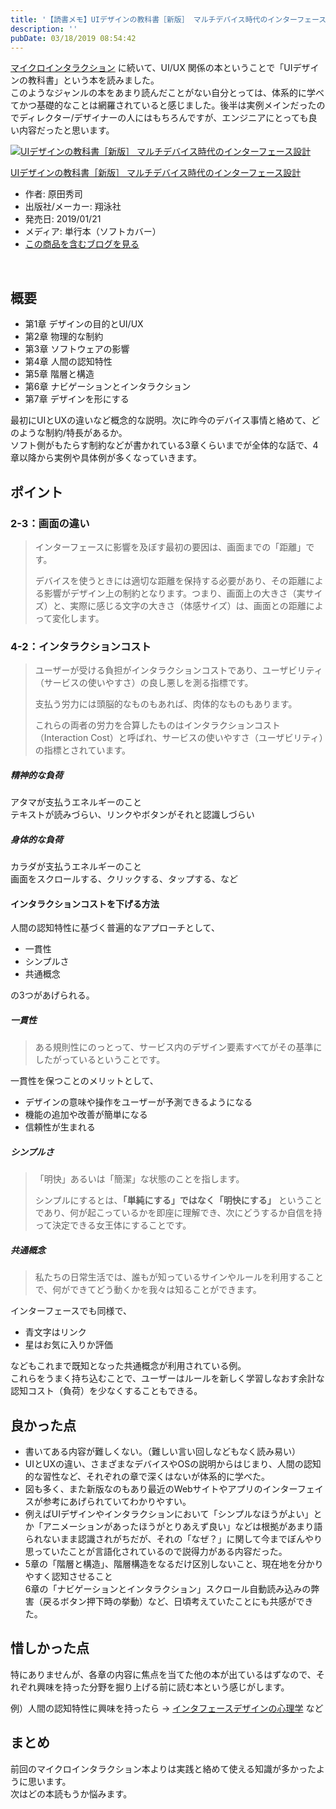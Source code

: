 ```yaml
---
title: '【読書メモ】UIデザインの教科書［新版］ マルチデバイス時代のインターフェース設計'
description: ''
pubDate: 03/18/2019 08:54:42
---
```


<p><a href="https://yuheijotaki.hatenablog.com/entry/2019/03/11/101643">マイクロインタラクション</a> に続いて、UI/UX 関係の本ということで「UIデザインの教科書」という本を読みました。<br /> このようなジャンルの本をあまり読んだことがない自分とっては、体系的に学べてかつ基礎的なことは網羅されていると感じました。後半は実例メインだったのでディレクター/デザイナーの人にはもちろんですが、エンジニアにとっても良い内容だったと思います。</p>
<div class="hatena-asin-detail"><a href="http://www.amazon.co.jp/exec/obidos/ASIN/4798155454/hatena-blog-22/"><img src="https://cdn-ak.f.st-hatena.com/images/fotolife/j/jotaki/20190726/20190726111908.jpg" class="hatena-asin-detail-image" alt="UIデザインの教科書［新版］ マルチデバイス時代のインターフェース設計" title="UIデザインの教科書［新版］ マルチデバイス時代のインターフェース設計" /></a>
<div class="hatena-asin-detail-info">
<p class="hatena-asin-detail-title"><a href="http://www.amazon.co.jp/exec/obidos/ASIN/4798155454/hatena-blog-22/">UIデザインの教科書［新版］ マルチデバイス時代のインターフェース設計</a></p>
<ul>
<li><span class="hatena-asin-detail-label">作者:</span> 原田秀司</li>
<li><span class="hatena-asin-detail-label">出版社/メーカー:</span> 翔泳社</li>
<li><span class="hatena-asin-detail-label">発売日:</span> 2019/01/21</li>
<li><span class="hatena-asin-detail-label">メディア:</span> 単行本（ソフトカバー）</li>
<li><a href="http://d.hatena.ne.jp/asin/4798155454/hatena-blog-22" target="_blank">この商品を含むブログを見る</a></li>
</ul>
</div>
<div class="hatena-asin-detail-foot"> </div>
</div>
<h2>概要</h2>
<ul>
<li>第1章 デザインの目的とUI/UX</li>
<li>第2章 物理的な制約</li>
<li>第3章 ソフトウェアの影響</li>
<li>第4章 人間の認知特性</li>
<li>第5章 階層と構造</li>
<li>第6章 ナビゲーションとインタラクション</li>
<li>第7章 デザインを形にする</li>
</ul>
<p>最初にUIとUXの違いなど概念的な説明。次に昨今のデバイス事情と絡めて、どのような制約/特長があるか。<br /> ソフト側がもたらす制約などが書かれている3章くらいまでが全体的な話で、4章以降から実例や具体例が多くなっていきます。</p>
<h2>ポイント</h2>
<h3>2-3：画面の違い</h3>
<blockquote>
<p>インターフェースに影響を及ぼす最初の要因は、画面までの「距離」です。</p>
<p>デバイスを使うときには適切な距離を保持する必要があり、その距離による影響がデザイン上の制約となります。つまり、画面上の大きさ（実サイズ）と、実際に感じる文字の大きさ（体感サイズ）は、画面との距離によって変化します。</p>
</blockquote>
<h3>4-2：インタラクションコスト</h3>
<blockquote>
<p>ユーザーが受ける負担がインタラクションコストであり、ユーザビリティ（サービスの使いやすさ）の良し悪しを測る指標です。</p>
<p>支払う労力には頭脳的なものもあれば、肉体的なものもあります。</p>
<p>これらの両者の労力を合算したものはインタラクションコスト（Interaction Cost）と呼ばれ、サービスの使いやすさ（ユーザビリティ）の指標とされています。</p>
</blockquote>
<h5>精神的な負荷</h5>
<p>アタマが支払うエネルギーのこと<br /> テキストが読みづらい、リンクやボタンがそれと認識しづらい</p>
<h5>身体的な負荷</h5>
<p>カラダが支払うエネルギーのこと<br /> 画面をスクロールする、クリックする、タップする、など</p>
<h4>インタラクションコストを下げる方法</h4>
<p>人間の認知特性に基づく普遍的なアプローチとして、</p>
<ul>
<li>一貫性</li>
<li>シンプルさ</li>
<li>共通概念</li>
</ul>
<p>の3つがあげられる。</p>
<h5>一貫性</h5>
<blockquote>
<p>ある規則性にのっとって、サービス内のデザイン要素すべてがその基準にしたがっているということです。</p>
</blockquote>
<p>一貫性を保つことのメリットとして、</p>
<ul>
<li>デザインの意味や操作をユーザーが予測できるようになる</li>
<li>機能の追加や改善が簡単になる</li>
<li>信頼性が生まれる</li>
</ul>
<h5>シンプルさ</h5>
<blockquote>
<p>「明快」あるいは「簡潔」な状態のことを指します。</p>
<p>シンプルにするとは、<strong>「単純にする」ではなく「明快にする」</strong> ということであり、何が起こっているかを即座に理解でき、次にどうするか自信を持って決定できる女王体にすることです。</p>
</blockquote>
<h5>共通概念</h5>
<blockquote>
<p>私たちの日常生活では、誰もが知っているサインやルールを利用することで、何ができてどう動くかを我々は知ることができます。</p>
</blockquote>
<p>インターフェースでも同様で、</p>
<ul>
<li>青文字はリンク</li>
<li>星はお気に入りか評価</li>
</ul>
<p>などもこれまで既知となった共通概念が利用されている例。<br /> これらをうまく持ち込むことで、ユーザーはルールを新しく学習しなおす余計な認知コスト（負荷）を少なくすることもできる。</p>
<h2>良かった点</h2>
<ul>
<li>書いてある内容が難しくない。（難しい言い回しなどもなく読み易い）</li>
<li>UIとUXの違い、さまざまなデバイスやOSの説明からはじまり、人間の認知的な習性など、それぞれの章で深くはないが体系的に学べた。</li>
<li>図も多く、また新版なのもあり最近のWebサイトやアプリのインターフェイスが参考にあげられていてわかりやすい。</li>
<li>例えばUIデザインやインタラクションにおいて「シンプルなほうがよい」とか「アニメーションがあったほうがとりあえず良い」などは根拠があまり語られないまま認識されがちだが、それの「なぜ？」に関して今までぼんやり思っていたことが言語化されているので説得力がある内容だった。</li>
<li>5章の「階層と構造」、階層構造をなるだけ区別しないこと、現在地を分かりやすく認知させること<br /> 6章の「ナビゲーションとインタラクション」スクロール自動読み込みの弊害（戻るボタン押下時の挙動）など、日頃考えていたことにも共感ができた。</li>
</ul>
<h2>惜しかった点</h2>
<p>特にありませんが、各章の内容に焦点を当てた他の本が出ているはずなので、それぞれ興味を持った分野を掘り上げる前に読む本という感じがします。</p>
<p>例）人間の認知特性に興味を持ったら → <a href="https://www.amazon.co.jp/dp/4873115574/">インタフェースデザインの心理学</a> など</p>
<h2>まとめ</h2>
<p>前回のマイクロインタラクション本よりは実践と絡めて使える知識が多かったように思います。<br /> 次はどの本読もうか悩みます。</p>
